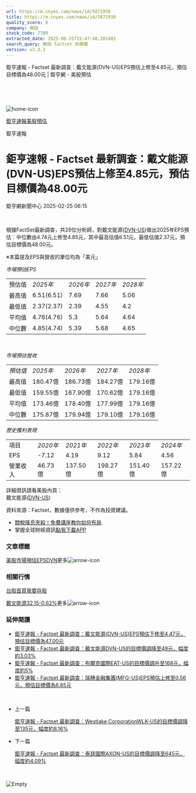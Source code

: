 ```yaml
---
url: https://m.cnyes.com/news/id/5871930
title: https://m.cnyes.com/news/id/5871930
quality_score: 8
company: 榮田
stock_code: 7709
extracted_date: 2025-06-25T15:47:40.281403
search_query: 榮田 factset 目標價
version: v3.3.3
---
```


鉅亨速報 - Factset 最新調查：戴文能源(DVN-US)EPS預估上修至4.85元，預估目標價為48.00元 | 鉅亨網 - 美股預估

‌

‌

![home-icon](/assets/icons/breadCrumb/symbol-icon-home.svg)

[鉅亨速報](/news/cat/anue_live)[美股預估](/news/cat/us_forecast)

鉅亨速報

# 鉅亨速報 - Factset 最新調查：戴文能源(DVN-US)EPS預估上修至4.85元，預估目標價為48.00元

鉅亨網新聞中心 2025-02-25 06:15

‌

根據FactSet最新調查，共29位分析師，對戴文能源([DVN-US](https://invest.cnyes.com/usstock/detail/DVN))做出2025年EPS預估：中位數由4.74元上修至4.85元，其中最高估值6.51元，最低估值2.37元，預估目標價為48.00元。

※本篇提及EPS與營收的單位均為「美元」

*市場預估EPS*

|  |  |  |  |  |
| --- | --- | --- | --- | --- |
| 預估值 | *2025年* | *2026年* | *2027年* | *2028年* |
| 最高值 | 6.51(6.51) | 7.69 | 7.66 | 5.06 |
| 最低值 | 2.37(2.37) | 2.39 | 4.55 | 4.2 |
| 平均值 | 4.76(4.76) | 5.3 | 5.64 | 4.64 |
| 中位數 | 4.85(4.74) | 5.39 | 5.68 | 4.65 |

‌

*市場預估營收*

|  |  |  |  |  |
| --- | --- | --- | --- | --- |
| *預估值* | *2025年* | *2026年* | *2027年* | *2028年* |
| 最高值 | 180.47億 | 186.73億 | 184.27億 | 179.16億 |
| 最低值 | 159.55億 | 167.90億 | 170.62億 | 179.16億 |
| 平均值 | 173.46億 | 178.40億 | 177.99億 | 179.16億 |
| 中位數 | 175.87億 | 179.94億 | 179.10億 | 179.16億 |

*歷史獲利表現*

|  |  |  |  |  |  |
| --- | --- | --- | --- | --- | --- |
| 項目 | *2020年* | *2021年* | *2022年* | *2023年* | *2024年* |
| EPS | -7.12 | 4.19 | 9.12 | 5.84 | 4.56 |
| 營業收入 | 46.73億 | 137.50億 | 198.27億 | 151.40億 | 157.22億 |

詳細資訊請看美股內頁：  
戴文能源([DVN-US](https://invest.cnyes.com/usstock/detail/DVN))

資料來源：Factset，數據僅供參考，不作為投資建議。

* [關稅降息夾殺！免費講座教你如何布局](https://events.cnyes.com/rsc2025H2-35584?utm_source=anue&utm_medium=usstocks_end)
* 掌握全球財經資訊[點我下載APP](http://www.cnyes.com/app/?utm_source=mweb&utm_medium=HamMenuBanner&utm_campaign=fixed&utm_content=entr)

### 文章標籤

[美股](https://news.cnyes.com/tag/美股 "美股")[市場預估](https://news.cnyes.com/tag/市場預估 "市場預估")[EPS](https://news.cnyes.com/tag/EPS "EPS")[DVN](https://news.cnyes.com/tag/DVN "DVN")更多![arrow-icon](/assets/icons/arrows/arrow-down.svg)

### 相關行情

[台股首頁](https://www.cnyes.com/twstock)[我要存股](https://supr.link/8OHaU)

[戴文能源32.15-0.62%](https://invest.cnyes.com/usstock/detail/DVN)更多![arrow-icon](/assets/icons/arrows/arrow-down.svg)

### 延伸閱讀

* [鉅亨速報 - Factset 最新調查：戴文能源(DVN-US)EPS預估下修至4.47元，預估目標價為47.00元](/news/id/5867222)
* [鉅亨速報 - Factset 最新調查：戴文能源DVN-US的目標價調降至48元，幅度約3.03%](/news/id/5811872)
* [鉅亨速報 - Factset 最新調查：布爾克國際EAT-US的目標價調升至168元，幅度約5%](/news/id/6038573)
* [鉅亨速報 - Factset 最新調查：瑞穗金融集團(MFG-US)EPS預估上修至0.56元，預估目標價為6.85元](/news/id/6038572)

‌

* 上一篇

  [鉅亨速報 - Factset 最新調查：Westlake CorporationWLK-US的目標價調降至135元，幅度約8.16%](/news/id/5873448)
* 下一篇

  [鉅亨速報 - Factset 最新調查：泰瑟國際AXON-US的目標價調降至645元，幅度約4.09%](/news/id/5871907)

‌

![Empty](/assets/icons/skeleton/empty-image.svg)

‌
